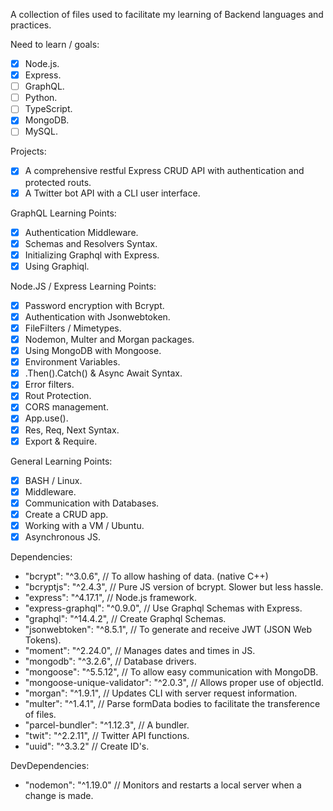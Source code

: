 A collection of files used to facilitate my learning of Backend languages and practices.

Need to learn / goals:

- [X] Node.js.
- [X] Express.
- [ ] GraphQL.
- [ ] Python.
- [ ] TypeScript.
- [X] MongoDB.
- [ ] MySQL.

Projects:

- [X] A comprehensive restful Express CRUD API with authentication and protected routs.
- [X] A Twitter bot API with a CLI user interface.

GraphQL Learning Points:

- [X] Authentication Middleware.
- [X] Schemas and Resolvers Syntax.
- [X] Initializing Graphql with Express.
- [X] Using Graphiql.

Node.JS / Express Learning Points:

- [X] Password encryption with Bcrypt.
- [X] Authentication with Jsonwebtoken.
- [X] FileFilters / Mimetypes.
- [X] Nodemon, Multer and Morgan packages.
- [X] Using MongoDB with Mongoose.
- [X] Environment Variables.
- [X] .Then().Catch() & Async Await Syntax.
- [X] Error filters.
- [X] Rout Protection.
- [X] CORS management.
- [X] App.use().
- [X] Res, Req, Next Syntax.
- [X] Export & Require.

General Learning Points:

- [X] BASH / Linux.
- [X] Middleware.
- [X] Communication with Databases.
- [X] Create a CRUD app.
- [X] Working with a VM / Ubuntu.
- [X] Asynchronous JS.

Dependencies:
-  "bcrypt": "^3.0.6", // To allow hashing of data. (native C++)
-  "bcryptjs": "^2.4.3", // Pure JS version of bcrypt. Slower but less hassle.
-  "express": "^4.17.1", // Node.js framework.
-  "express-graphql": "^0.9.0", // Use Graphql Schemas with Express.
-  "graphql": "^14.4.2", // Create Graphql Schemas.
-  "jsonwebtoken": "^8.5.1", // To generate and receive JWT (JSON Web Tokens).
-  "moment": "^2.24.0", // Manages dates and times in JS.
-  "mongodb": "^3.2.6", // Database drivers.
-  "mongoose": "^5.5.12", // To allow easy communication with MongoDB.
-  "mongoose-unique-validator": "^2.0.3", // Allows proper use of objectId.
-  "morgan": "^1.9.1", // Updates CLI with server request information.
-  "multer": "^1.4.1", // Parse formData bodies to facilitate the transference of files.
-  "parcel-bundler": "^1.12.3", // A bundler.
-  "twit": "^2.2.11", // Twitter API functions.
-  "uuid": "^3.3.2" // Create ID's.

DevDependencies:
-  "nodemon": "^1.19.0" // Monitors and restarts a local server when a change is made.